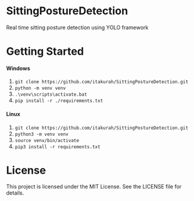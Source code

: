# SittingPostureDetection
Real time sitting posture detection using YOLO framework

# Getting Started

#### Windows
 1. `git clone https://github.com/itakurah/SittingPostureDetection.git`
 2. `python -m venv venv`
 3. `.\venv\scripts\activate.bat`
 4. `pip install -r ./requirements.txt`

#### Linux
 1. `git clone https://github.com/itakurah/SittingPostureDetection.git`
 2. `python3 -m venv venv`
 3. `source venv/bin/activate`
 4. `pip3 install -r requirements.txt`

# License
This project is licensed under the MIT License. See the LICENSE file for details.